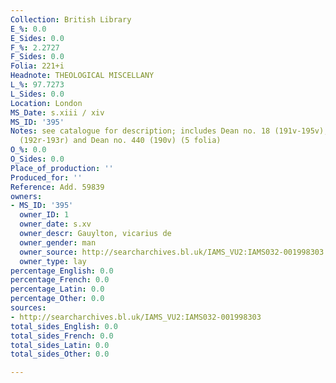 ```yaml
---
Collection: British Library
E_%: 0.0
E_Sides: 0.0
F_%: 2.2727
F_Sides: 0.0
Folia: 221+i
Headnote: THEOLOGICAL MISCELLANY
L_%: 97.7273
L_Sides: 0.0
Location: London
MS_Date: s.xiii / xiv
MS_ID: '395'
Notes: see catalogue for description; includes Dean no. 18 (191v-195v),Dean no. 231
  (192r-193r) and Dean no. 440 (190v) (5 folia)
O_%: 0.0
O_Sides: 0.0
Place_of_production: ''
Produced_for: ''
Reference: Add. 59839
owners:
- MS_ID: '395'
  owner_ID: 1
  owner_date: s.xv
  owner_descr: Gauylton, vicarius de
  owner_gender: man
  owner_source: http://searcharchives.bl.uk/IAMS_VU2:IAMS032-001998303
  owner_type: lay
percentage_English: 0.0
percentage_French: 0.0
percentage_Latin: 0.0
percentage_Other: 0.0
sources:
- http://searcharchives.bl.uk/IAMS_VU2:IAMS032-001998303
total_sides_English: 0.0
total_sides_French: 0.0
total_sides_Latin: 0.0
total_sides_Other: 0.0

---
```

